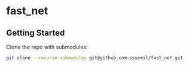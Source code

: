 # fast_net

## Getting Started

Clone the repo with submodules:

```bash
git clone --recurse-submodules git@github.com:sssemil/fast_net.git 
```